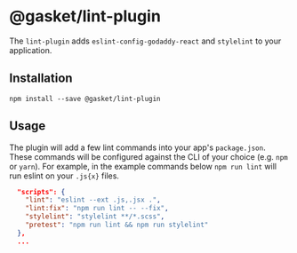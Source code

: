 # @gasket/lint-plugin

The `lint-plugin` adds `eslint-config-godaddy-react` and `stylelint` to your application.

## Installation

```
npm install --save @gasket/lint-plugin
```

## Usage

The plugin will add a few lint commands into your app's `package.json`. These
commands will be configured against the CLI of your choice (e.g. `npm` or `yarn`).
For example, in the example commands below `npm run lint` will run eslint on your
`.js{x}` files.

```json
  "scripts": {
    "lint": "eslint --ext .js,.jsx .",
    "lint:fix": "npm run lint -- --fix",
    "stylelint": "stylelint **/*.scss",
    "pretest": "npm run lint && npm run stylelint"
  },
  ...
```
